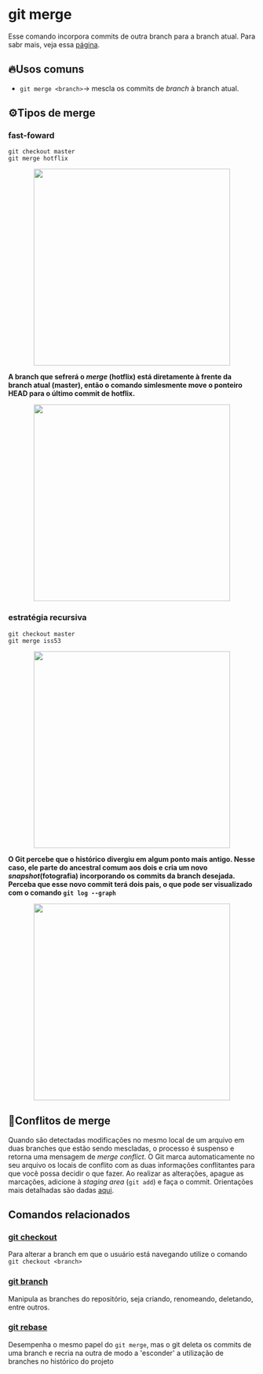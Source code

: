 # git merge

Esse comando incorpora commits de outra branch para a branch atual. Para sabr mais, veja essa [página](https://git-scm.com/book/pt-br/v2/Branches-no-Git-O-b%C3%A1sico-de-Ramifica%C3%A7%C3%A3o-Branch-e-Mesclagem-Merge).

## 🔥Usos comuns
- `git merge <branch>`-> mescla os commits de _branch_ à branch atual.

## ⚙️Tipos de merge
  ### fast-foward
  ```
  git checkout master
  git merge hotflix
  ```
  
<p align='center'><img src='https://git-scm.com/book/en/v2/images/basic-branching-4.png' width='400px'></p>

   <b>A branch que sefrerá o _merge_ (hotflix) está diretamente à frente da branch atual (master), então o comando simlesmente move o ponteiro HEAD para o último commit de hotflix.</b>

<p align='center'><img src='https://git-scm.com/book/en/v2/images/basic-branching-5.png' width='400px'></p>

  
  ### estratégia recursiva
  ```
  git checkout master
  git merge iss53
  ```
  
<p align='center'><img src='https://git-scm.com/book/en/v2/images/basic-merging-1.png' width='400px'></p>

   <b>O Git percebe que o histórico divergiu em algum ponto mais antigo. Nesse caso, ele parte do ancestral comum aos dois e cria um novo _snapshot_(fotografia) incorporando 
  os commits da branch desejada. Perceba que esse novo commit terá dois pais, o que pode ser visualizado com o comando `git log --graph`</b>
<p align='center'><img src='https://git-scm.com/book/en/v2/images/basic-merging-2.png' width='400px'></p>
  
## 🚧Conflitos de merge
  
  Quando são detectadas modificações no mesmo local de um arquivo em duas branches que estão sendo mescladas, o processo é suspenso e retorna uma mensagem de _merge conflict_. O Git marca automaticamente no seu arquivo os locais de conflito com as duas informações conflitantes para que você possa decidir o que fazer. Ao realizar as alterações, apague as marcações, adicione à _staging area_ (`git add`) e faça o commit. Orientações mais detalhadas são dadas [aqui](https://docs.github.com/pt/pull-requests/collaborating-with-pull-requests/addressing-merge-conflicts/resolving-a-merge-conflict-using-the-command-line).

## Comandos relacionados
### [git checkout](https://github.com/viniirbr/github-tutorial/blob/main/Comandos%20Essenciais/git-checkout.md)
Para alterar a branch em que o usuário está navegando utilize o comando `git checkout <branch>`
### [git branch](https://github.com/viniirbr/github-tutorial/blob/main/Comandos%20Essenciais/git-branch.md)
Manipula as branches do repositório, seja criando, renomeando, deletando, entre outros.
### [git rebase](https://github.com/viniirbr/github-tutorial/blob/main/Comandos%20Essenciais/git-rebase.md)
Desempenha o mesmo papel do `git merge`, mas o git deleta os commits de uma branch e recria na outra de modo a 'esconder' a utilização de branches no histórico do projeto
